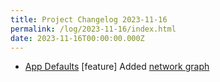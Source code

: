 ```yaml
---
title: Project Changelog 2023-11-16
permalink: /log/2023-11-16/index.html
date: 2023-11-16T00:00:00.000Z
---
```


- [App Defaults](https://defaults.rknight.me) [feature] Added [network graph](https://defaults.rknight.me/network)